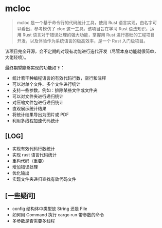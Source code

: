 # mcloc

> mcloc 是一个基于命令行的代码统计工具，使用 Rust 语言实现，由名字可以看出，参考模仿了 cloc 这一工具。该项目旨在学习 Rust 语法知识，运用 Rust 语言对于错误处理的强大功能，掌握用 Rust 进行基础的工程项目开发，以及体验作为系统语言的极高效率，是一个 Rust 入门级项目。

该项目完全开源，会不定期的对现有功能进行迭代开发（尽管本身功能就很简单，大佬轻喷）。

最终期望能够实现的功能如下：
- 统计若干种编程语言的有效代码行数，空行和注释
- 可以对单个文件、多个文件进行统计
- 支持一些参数，例如：排除某些文件或文件夹
- 可以对文件夹进行递归统计
- 对压缩文件包进行递归统计
- 直观展示统计结果
- 将统计结果导出为图片或 PDF
- 利用多线程加速代码统计

## [LOG]

- 实现有效代码行数统计
- 实现 rust 语言代码统计
- 重构代码（重要）
- 增加错误处理
- 优化输出
- 实现文件夹递归查找有效代码文件

## [一些疑问]

- config 结构体中类型放 String 还是 File
- 如何用 Command 执行 cargo run 带参数的命令
- 多参数是否需要多线程
